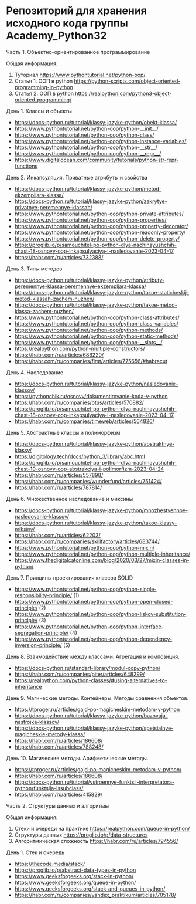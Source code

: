 # Репозиторий для хранения исходного кода группы Academy_Python32
Часть 1. Объектно-ориентированное программирование

Общая информация:
  1. Туториал
    https://www.pythontutorial.net/python-oop/
  2. Статья 1. ООП в python
    https://python-scripts.com/object-oriented-programming-in-python
  3. Статья 2. ООП в python
    https://realpython.com/python3-object-oriented-programming/

День 1. Классы и объекты
  - https://docs-python.ru/tutorial/klassy-jazyke-python/obekt-klassa/
  -  https://www.pythontutorial.net/python-oop/python-__init__/
  -  https://www.pythontutorial.net/python-oop/python-class/
  -  https://www.pythontutorial.net/python-oop/python-instance-variables/
  -  https://www.pythontutorial.net/python-oop/python-__str__/
  -  https://www.pythontutorial.net/python-oop/python-__repr__/
  -  https://www.digitalocean.com/community/tutorials/python-str-repr-functions

День 2. Инкапсуляция. Приватные атрибуты и свойства
  - https://docs-python.ru/tutorial/klassy-jazyke-python/metod-ekzempljara-klassa/
  - https://docs-python.ru/tutorial/klassy-jazyke-python/zakrytye-privatnye-peremennye-klassah/
  - https://www.pythontutorial.net/python-oop/python-private-attributes/
  - https://www.pythontutorial.net/python-oop/python-properties/
  - https://www.pythontutorial.net/python-oop/python-property-decorator/
  - https://www.pythontutorial.net/python-oop/python-readonly-property/
  - https://www.pythontutorial.net/python-oop/python-delete-property/
  - https://proglib.io/p/samouchitel-po-python-dlya-nachinayushchih-chast-18-osnovy-oop-inkapsulyaciya-i-nasledovanie-2023-04-17
  - https://habr.com/ru/articles/732388/

День 3. Типы методов
  - https://docs-python.ru/tutorial/klassy-jazyke-python/atributy-peremennye-klassa-peremennye-ekzempljara-klassa/
  - https://docs-python.ru/tutorial/klassy-jazyke-python/takoe-staticheskij-metod-klassah-zachem-nuzhen/
  - https://docs-python.ru/tutorial/klassy-jazyke-python/takoe-metod-klassa-zachem-nuzhen/
  - https://www.pythontutorial.net/python-oop/python-class-attributes/
  - https://www.pythontutorial.net/python-oop/python-class-variables/
  - https://www.pythontutorial.net/python-oop/python-methods/
  - https://www.pythontutorial.net/python-oop/python-static-methods/
  - https://www.pythontutorial.net/python-oop/python-__slots__/
  - https://realpython.com/python-multiple-constructors/
  - https://habr.com/ru/articles/686220/
  - https://habr.com/ru/companies/first/articles/775656/#habracut

День 4. Наследование
  - https://docs-python.ru/tutorial/klassy-jazyke-python/nasledovanie-klassov/
  - https://pythonchik.ru/osnovy/dokumentirovanie-koda-v-python
  - https://habr.com/ru/companies/otus/articles/570882/
  - https://proglib.io/p/samouchitel-po-python-dlya-nachinayushchih-chast-18-osnovy-oop-inkapsulyaciya-i-nasledovanie-2023-04-17
  - https://habr.com/ru/companies/timeweb/articles/564826/

День 5. Абстрактные классы и полиморфизм
  - https://docs-python.ru/tutorial/klassy-jazyke-python/abstraktnye-klassy/
  - https://digitology.tech/docs/python_3/library/abc.html
  - https://proglib.io/p/samouchitel-po-python-dlya-nachinayushchih-chast-19-osnovy-oop-abstrakciya-i-polimorfizm-2023-04-24
  - https://habr.com/ru/articles/557898/
  - https://habr.com/ru/companies/wunderfund/articles/751424/
  - https://habr.com/ru/articles/787814/

День 6. Множественное наследование и миксины
  - https://docs-python.ru/tutorial/klassy-jazyke-python/mnozhestvennoe-nasledovanie-klassov/
  - https://docs-python.ru/tutorial/klassy-jazyke-python/takoe-klassy-miksiny/
  - https://habr.com/ru/articles/62203/
  - https://habr.com/ru/companies/skillfactory/articles/683744/
  - https://www.pythontutorial.net/python-oop/python-mixin/
  - https://www.pythontutorial.net/python-oop/python-multiple-inheritance/
  - https://www.thedigitalcatonline.com/blog/2020/03/27/mixin-classes-in-python/

День 7. Принципы проектирования классов SOLID
  - https://www.pythontutorial.net/python-oop/python-single-responsibility-principle/ (1)
  - https://www.pythontutorial.net/python-oop/python-open-closed-principle/ (2)
  - https://www.pythontutorial.net/python-oop/python-liskov-substitution-principle/ (3)
  - https://www.pythontutorial.net/python-oop/python-interface-segregation-principle/ (4)
  - https://www.pythontutorial.net/python-oop/python-dependency-inversion-principle/ (5)

День 8. Взаимодействие между классами. Агрегация и композиция.
  - https://docs-python.ru/standart-library/modul-copy-python/
  - https://habr.com/ru/companies/piter/articles/648299/
  - https://realpython.com/python-classes/#using-alternatives-to-inheritance

День 9. Магические методы. Контейнеры. Методы сравнения объектов.
  - https://tproger.ru/articles/gajd-po-magicheskim-metodam-v-python
  - https://docs-python.ru/tutorial/klassy-jazyke-python/bazovaja-nastrojka-klassov/
  - https://docs-python.ru/tutorial/klassy-jazyke-python/spetsialnye-magicheskie-metody-klassa/
  - https://habr.com/ru/articles/186608/
  - https://habr.com/ru/articles/788248/

День 10. Магические методы. Арифметические методы.
  - https://tproger.ru/articles/gajd-po-magicheskim-metodam-v-python/
  - https://habr.com/ru/articles/186608/
  - https://docs-python.ru/tutorial/vstroennye-funktsii-interpretatora-python/funktsija-issubclass/
  - https://habr.com/ru/articles/415829/

Часть 2. Структуры данных и алгоритмы

Общая информация:
  1. Стеки и очереди на практике
     https://realpython.com/queue-in-python/
  2. Структуры данных
     https://proglib.io/p/data-structures
  3. Алгоритмическая сложность
     https://habr.com/ru/articles/794556/

День 1. Стек и очередь
  - https://thecode.media/stack/
  - https://proglib.io/p/abstract-data-types-in-python
  - https://www.geeksforgeeks.org/stack-in-python/
  - https://www.geeksforgeeks.org/queue-in-python/
  - https://www.geeksforgeeks.org/stack-and-queues-in-python/
  - https://habr.com/ru/companies/yandex_praktikum/articles/705178/
